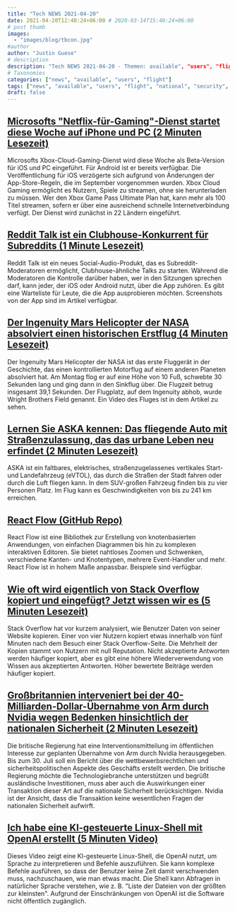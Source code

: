 ```yaml
---
title: "Tech NEWS 2021-04-20"
date: 2021-04-20T12:40:24+06:00 # 2020-03-14T15:40:24+06:00
# post thumb
images:
  - "images/blog/tbcon.jpg"
#author
author: "Justin Guese"
# description
description: "Tech NEWS 2021-04-20 - Themen: available", "users", "flight"
# Taxonomies
categories: ["news", "available", "users", "flight"]
tags: ["news", "available", "users", "flight", "national", "security", "service"]
draft: false
---
```


## [Microsofts "Netflix-für-Gaming"-Dienst startet diese Woche auf iPhone und PC (2 Minuten Lesezeit)](https://www.cnbc.com/2021/04/19/microsoft-xbox-cloud-gaming-for-iphone-and-pc-rolls-out-this-week.html)

 Microsofts Xbox-Cloud-Gaming-Dienst wird diese Woche als Beta-Version für iOS und PC eingeführt. Für Android ist er bereits verfügbar. Die Veröffentlichung für iOS verzögerte sich aufgrund von Änderungen der App-Store-Regeln, die im September vorgenommen wurden. Xbox Cloud Gaming ermöglicht es Nutzern, Spiele zu streamen, ohne sie herunterladen zu müssen. Wer den Xbox Game Pass Ultimate Plan hat, kann mehr als 100 Titel streamen, sofern er über eine ausreichend schnelle Internetverbindung verfügt. Der Dienst wird zunächst in 22 Ländern eingeführt.

## [Reddit Talk ist ein Clubhouse-Konkurrent für Subreddits (1 Minute Lesezeit)](https://www.theverge.com/2021/4/19/22391875/reddit-talk-clubhouse-social-audio)

 Reddit Talk ist ein neues Social-Audio-Produkt, das es Subreddit-Moderatoren ermöglicht, Clubhouse-ähnliche Talks zu starten. Während die Moderatoren die Kontrolle darüber haben, wer in den Sitzungen sprechen darf, kann jeder, der iOS oder Android nutzt, über die App zuhören. Es gibt eine Warteliste für Leute, die die App ausprobieren möchten. Screenshots von der App sind im Artikel verfügbar.

## [Der Ingenuity Mars Helicopter der NASA absolviert einen historischen Erstflug (4 Minuten Lesezeit)](https://www.nasa.gov/press-release/nasa-s-ingenuity-mars-helicopter-succeeds-in-historic-first-flight)

 Der Ingenuity Mars Helicopter der NASA ist das erste Fluggerät in der Geschichte, das einen kontrollierten Motorflug auf einem anderen Planeten absolviert hat. Am Montag flog er auf eine Höhe von 10 Fuß, schwebte 30 Sekunden lang und ging dann in den Sinkflug über. Die Flugzeit betrug insgesamt 39,1 Sekunden. Der Flugplatz, auf dem Ingenuity abhob, wurde Wright Brothers Field genannt. Ein Video des Fluges ist in dem Artikel zu sehen.

## [Lernen Sie ASKA kennen: Das fliegende Auto mit Straßenzulassung, das das urbane Leben neu erfindet (2 Minuten Lesezeit)](https://interestingengineering.com/meet-aska-the-street-legal-flying-car-that-reinvents-urban-living)

 ASKA ist ein faltbares, elektrisches, straßenzugelassenes vertikales Start- und Landefahrzeug (eVTOL), das durch die Straßen der Stadt fahren oder durch die Luft fliegen kann. In dem SUV-großen Fahrzeug finden bis zu vier Personen Platz. Im Flug kann es Geschwindigkeiten von bis zu 241 km erreichen.

## [React Flow (GitHub Repo)](https://github.com/wbkd/react-flow)

 React Flow ist eine Bibliothek zur Erstellung von knotenbasierten Anwendungen, von einfachen Diagrammen bis hin zu komplexen interaktiven Editoren. Sie bietet nahtloses Zoomen und Schwenken, verschiedene Kanten- und Knotentypen, mehrere Event-Handler und mehr. React Flow ist in hohem Maße anpassbar. Beispiele sind verfügbar.

## [Wie oft wird eigentlich von Stack Overflow kopiert und eingefügt? Jetzt wissen wir es (5 Minuten Lesezeit)](https://stackoverflow.blog/2021/04/19/how-often-do-people-actually-copy-and-paste-from-stack-overflow-now-we-know/)

 Stack Overflow hat vor kurzem analysiert, wie Benutzer Daten von seiner Website kopieren. Einer von vier Nutzern kopiert etwas innerhalb von fünf Minuten nach dem Besuch einer Stack Overflow-Seite. Die Mehrheit der Kopien stammt von Nutzern mit null Reputation. Nicht akzeptierte Antworten werden häufiger kopiert, aber es gibt eine höhere Wiederverwendung von Wissen aus akzeptierten Antworten. Höher bewertete Beiträge werden häufiger kopiert.

## [Großbritannien interveniert bei der 40-Milliarden-Dollar-Übernahme von Arm durch Nvidia wegen Bedenken hinsichtlich der nationalen Sicherheit (2 Minuten Lesezeit)](https://www.cnbc.com/2021/04/19/nvidia-takeover-of-arm-faces-uk-government-intervention.html)

 Die britische Regierung hat eine Interventionsmitteilung im öffentlichen Interesse zur geplanten Übernahme von Arm durch Nvidia herausgegeben. Bis zum 30. Juli soll ein Bericht über die wettbewerbsrechtlichen und sicherheitspolitischen Aspekte des Geschäfts erstellt werden. Die britische Regierung möchte die Technologiebranche unterstützen und begrüßt ausländische Investitionen, muss aber auch die Auswirkungen einer Transaktion dieser Art auf die nationale Sicherheit berücksichtigen. Nvidia ist der Ansicht, dass die Transaktion keine wesentlichen Fragen der nationalen Sicherheit aufwirft.

## [Ich habe eine KI-gesteuerte Linux-Shell mit OpenAI erstellt (5 Minuten Video)](https://www.youtube.com/watch?v=j0UnS3jHhAA&utm_source=tldrnewsletter/1/01000178eec1a08e-9dcaca29-4fa8-4294-8373-1907e9b43fd4-000000/Wgc777Q5q3-fLnzjaVbPjVxL8FywqPc00R4JJYj1_lU=189)

 Dieses Video zeigt eine KI-gesteuerte Linux-Shell, die OpenAI nutzt, um Sprache zu interpretieren und Befehle auszuführen. Sie kann komplexe Befehle ausführen, so dass der Benutzer keine Zeit damit verschwenden muss, nachzuschauen, wie man etwas macht. Die Shell kann Abfragen in natürlicher Sprache verstehen, wie z. B. "Liste der Dateien von der größten zur kleinsten". Aufgrund der Einschränkungen von OpenAI ist die Software nicht öffentlich zugänglich.

